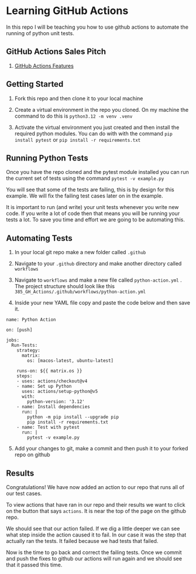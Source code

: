 # Learning GitHub Actions

In this repo I will be teaching you how to use github actions to automate the running of python unit tests. 

## GitHub Actions Sales Pitch

1. [GitHub Actions Features](https://github.com/features/actions)

## Getting Started

1. Fork this repo and then clone it to your local machine

2. Create a virtual environment in the repo you cloned. On my machine the command to do this is ```python3.12 -m venv .venv```

3. Activate the virtual environment you just created and then install the required python modules. You can do with with the command ```pip install pytest``` or ```pip install -r requirements.txt ```

## Running Python Tests 

Once you have the repo cloned and the pytest module installed you can run the current set of tests using the command ```pytest -v example.py``` 

You will see that some of the tests are failing, this is by design for this example. We will fix the failing test cases later on in the example.

It is important to run (and write) your unit tests whenever you write new code. If you write a lot of code then that means you will be running your tests a lot. To save you time and effort we are going to be automating this.



## Automating Tests

1. In your local git repo make a new folder called ``` .github ```

2. Navigate to your ``` .github ``` directory and make another directory called ``` workflows ```

3. Navigate to ``` workflows ``` and make a new file called ``` python-action.yml ``` . The project structure should look like this ``` 385_GH_Actions/.github/workflows/python-action.yml ```

4. Inside your new YAML file copy and paste the code below and then save it. 

```
name: Python Action

on: [push]

jobs:
  Run-Tests:
    strategy:
      matrix:
        os: [macos-latest, ubuntu-latest] 

    runs-on: ${{ matrix.os }}
    steps:
    - uses: actions/checkout@v4
    - name: Set up Python
      uses: actions/setup-python@v5
      with:
        python-version: '3.12'
    - name: Install dependencies
      run: |
        python -m pip install --upgrade pip
        pip install -r requirements.txt
    - name: Test with pytest
      run: |
        pytest -v example.py
```
5. Add your changes to git, make a commit and then push it to your forked repo on github

## Results 

Congratulations! We have now added an action to our repo that runs all of our test cases.

To view actions that have ran in our repo and their results we want to click on the button that says ```actions```. It is near the top of the page on the github repo.

We should see that our action failed. If we dig a little deeper we can see what step inside the action caused it to fail. In our case it was the step that actually ran the tests. It failed because we had tests that failed. 

Now is the time to go back and correct the failing tests. Once we commit and push the fixes to github our actions will run again and we should see that it passed this time.